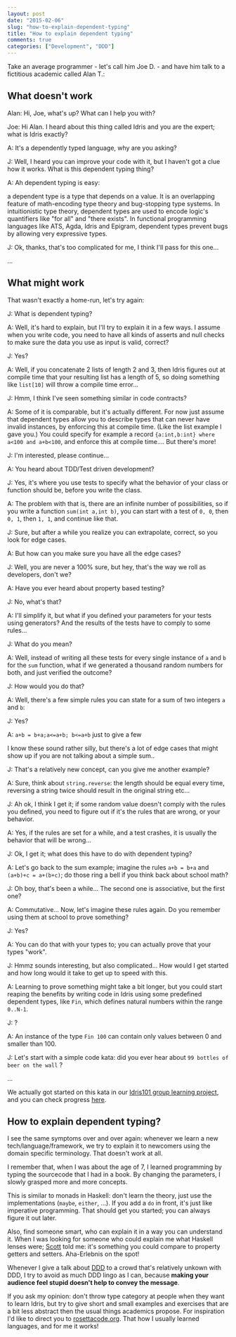 ```yaml
---
layout: post
date: "2015-02-06"
slug: "how-to-explain-dependent-typing"
title: "How to explain dependent typing"
comments: true
categories: ["Development", "DDD"]
---
```


Take an average programmer - let's call him Joe D. - and have him talk to a fictitious academic called Alan T.:

## What doesn't work

Alan: Hi, Joe, what's up? What can I help you with?

Joe: Hi Alan. I heard about this thing called Idris and you are the expert; what is Idris exactly?

A: It's a dependently typed language, why are you asking?

J: Well, I heard you can improve your code with it, but I haven't got a clue how it works. What is this dependent typing thing?

A: Ah dependent typing is easy:

a dependent type is a type that depends on a value. It is an overlapping feature of math-encoding type theory and bug-stopping type systems. In intuitionistic type theory, dependent types are used to encode logic's quantifiers like "for all" and "there exists". In functional programming languages like ATS, Agda, Idris and Epigram, dependent types prevent bugs by allowing very expressive types.

J: Ok, thanks, that's too complicated for me, I think I'll pass for this one...

...

## What might work

That wasn't exactly a home-run, let's try again:

J: What is dependent typing?

A: Well, it's hard to explain, but I'll try to explain it in a few ways. I assume when you write code, you need to have all kinds of asserts and null checks to make sure the data you use as input is valid, correct?

J: Yes?

A: Well, if you concatenate 2 lists of length 2 and 3, then Idris figures out at compile time that your resulting list has a length of 5, so doing something like `list[10]` will throw a compile time error...

J: Hmm, I think I've seen something similar in code contracts?

A: Some of it is comparable, but it's actually different. For now just assume that dependent types allow you to describe types that can never have invalid instances, by enforcing this at compile time. (Like the list example I gave you.) You could specify for example a record `{a:int,b:int} where a<100 and a+b<100`, and enforce this at compile time.... But there's more!

J: I'm interested, please continue...

A: You heard about TDD/Test driven development?

J: Yes, it's where you use tests to specify what the behavior of your class or function should be, before you write the class.

A: The problem with that is, there are an infinite number of possibilities, so if you write a function `sum(int a,int b)`, you can start with a test of `0, 0`, then `0, 1`, then `1, 1`, and continue like that.

J: Sure, but after a while you realize you can extrapolate, correct, so you look for edge cases.

A: But how can you make sure you have all the edge cases?

J: Well, you are never a 100% sure, but hey, that's the way we roll as developers, don't we?

A: Have you ever heard about property based testing?

J: No, what's that?

A: I'll simplify it, but what if you defined your parameters for your tests using generators? And the results of the tests have to comply to some rules...

J: What do you mean?

A: Well, instead of writing all these tests for every single instance of `a` and `b` for the `sum` function, what if we generated a thousand random numbers for both, and just verified the outcome?

J: How would you do that?

A: Well, there's a few simple rules you can state for a sum of two integers `a` and `b`:

J: Yes?

A: `a+b = b+a;a<=a+b; b<=a+b` just to give a few

I know these sound rather silly, but there's a lot of edge cases that might show up if you are not talking about a simple sum..

J: That's a relatively new concept, can you give me another example?

A: Sure, think about `string.reverse`: the length should be equal every time, reversing a string twice should result in the original string etc...

J: Ah ok, I think I get it; if some random value doesn't comply with the rules you defined, you need to figure out if it's the rules that are wrong, or your behavior.

A: Yes, if the rules are set for a while, and a test crashes, it is usually the behavior that will be wrong...

J: Ok, I get it; what does this have to do with dependent typing?

A: Let's go back to the sum example; imagine the rules `a+b = b+a` and `(a+b)+c = a+(b+c)`; do those ring a bell if you think back about school math?

J: Oh boy, that's been a while... The second one is associative, but the first one?

A: Commutative... Now, let's imagine these rules again. Do you remember using them at school to prove something?

J: Yes?

A: You can do that with your types to; you can actually prove that your types "work".

J: Hmmz sounds interesting, but also complicated... How would I get started and how long would it take to get up to speed with this.

A: Learning to prove something might take a bit longer, but you could start reaping the benefits by writing code in Idris using some predefined dependent types, like `Fin`, which defines natural numbers within the range `0..N-1`.

J: ?

A: An instance of the type `Fin 100` can contain only values between 0 and smaller than 100.

J: Let's start with a simple code kata: did you ever hear about `99 bottles of beer on the wall` ?

...

We actually got started on this kata in our [Idris101 group learning project](https://twitter.com/search?q=idris101), and you can check progress [here](https://github.com/ToJans/idris101/tree/master/katas/001).



## How to explain dependent typing?

I see the same symptoms over and over again: whenever we learn a new tech/language/framework, we try to explain it to newcomers using the domain specific terminology. That doesn't work at all.

I remember that, when I was about the age of 7, I learned programming by typing the sourcecode that I had in a book. By changing the parameters, I slowly grasped more and more concepts.

This is similar to monads in Haskell: don't learn the theory, just use the implementations (`maybe`, `either`, ...). If you add a `do` in front, it's just like imperative programming. That should get you started; you can always figure it out later.

Also, find someone smart, who can explain it in a way you can understand it. When I was looking for someone who could explain me what Haskell lenses were; [Scott](https://twitter.com/ScottWlaschin) told me: it's something you could  compare to property getters and setters. Aha-Erlebnis on the spot!

Whenever I give a talk about [DDD](https://en.wikipedia.org/wiki/Domain-driven_design) to a crowd that's relatively unkown with DDD, I try to avoid as much DDD lingo as I can, because **making your audience feel stupid doesn't help to convey the message**.

If you ask my opinion: don't throw type category at people when they want to learn Idris, but try to give short and small examples and exercises that are a bit less abstract then the usual things academics propose. For inspiration I'd like to direct you to [rosettacode.org](https://rosettacode.org/). That how I usually learned languages, and for me it works!
